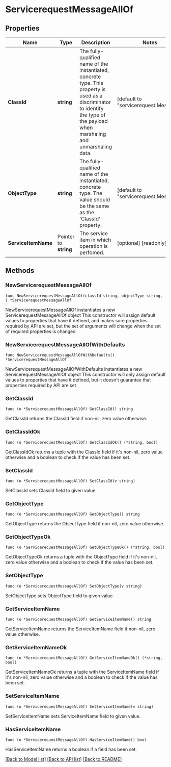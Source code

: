 # ServicerequestMessageAllOf

## Properties

Name | Type | Description | Notes
------------ | ------------- | ------------- | -------------
**ClassId** | **string** | The fully-qualified name of the instantiated, concrete type. This property is used as a discriminator to identify the type of the payload when marshaling and unmarshaling data. | [default to "servicerequest.Message"]
**ObjectType** | **string** | The fully-qualified name of the instantiated, concrete type. The value should be the same as the &#39;ClassId&#39; property. | [default to "servicerequest.Message"]
**ServiceItemName** | Pointer to **string** | The service item in which operation is perfomed. | [optional] [readonly] 

## Methods

### NewServicerequestMessageAllOf

`func NewServicerequestMessageAllOf(classId string, objectType string, ) *ServicerequestMessageAllOf`

NewServicerequestMessageAllOf instantiates a new ServicerequestMessageAllOf object
This constructor will assign default values to properties that have it defined,
and makes sure properties required by API are set, but the set of arguments
will change when the set of required properties is changed

### NewServicerequestMessageAllOfWithDefaults

`func NewServicerequestMessageAllOfWithDefaults() *ServicerequestMessageAllOf`

NewServicerequestMessageAllOfWithDefaults instantiates a new ServicerequestMessageAllOf object
This constructor will only assign default values to properties that have it defined,
but it doesn't guarantee that properties required by API are set

### GetClassId

`func (o *ServicerequestMessageAllOf) GetClassId() string`

GetClassId returns the ClassId field if non-nil, zero value otherwise.

### GetClassIdOk

`func (o *ServicerequestMessageAllOf) GetClassIdOk() (*string, bool)`

GetClassIdOk returns a tuple with the ClassId field if it's non-nil, zero value otherwise
and a boolean to check if the value has been set.

### SetClassId

`func (o *ServicerequestMessageAllOf) SetClassId(v string)`

SetClassId sets ClassId field to given value.


### GetObjectType

`func (o *ServicerequestMessageAllOf) GetObjectType() string`

GetObjectType returns the ObjectType field if non-nil, zero value otherwise.

### GetObjectTypeOk

`func (o *ServicerequestMessageAllOf) GetObjectTypeOk() (*string, bool)`

GetObjectTypeOk returns a tuple with the ObjectType field if it's non-nil, zero value otherwise
and a boolean to check if the value has been set.

### SetObjectType

`func (o *ServicerequestMessageAllOf) SetObjectType(v string)`

SetObjectType sets ObjectType field to given value.


### GetServiceItemName

`func (o *ServicerequestMessageAllOf) GetServiceItemName() string`

GetServiceItemName returns the ServiceItemName field if non-nil, zero value otherwise.

### GetServiceItemNameOk

`func (o *ServicerequestMessageAllOf) GetServiceItemNameOk() (*string, bool)`

GetServiceItemNameOk returns a tuple with the ServiceItemName field if it's non-nil, zero value otherwise
and a boolean to check if the value has been set.

### SetServiceItemName

`func (o *ServicerequestMessageAllOf) SetServiceItemName(v string)`

SetServiceItemName sets ServiceItemName field to given value.

### HasServiceItemName

`func (o *ServicerequestMessageAllOf) HasServiceItemName() bool`

HasServiceItemName returns a boolean if a field has been set.


[[Back to Model list]](../README.md#documentation-for-models) [[Back to API list]](../README.md#documentation-for-api-endpoints) [[Back to README]](../README.md)



